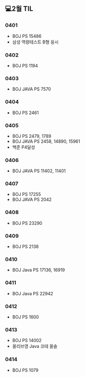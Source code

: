 ## 💻2월 TIL

### 0401
* BOJ PS 15486
* 삼성 역량테스트 B형 응시

### 0402
* BOJ PS 1194

### 0403
* BOJ JAVA PS 7570

### 0404
* BOJ PS 2461

### 0405
* BOJ PS 2479, 1789
* BOJ JAVA PS 2458, 14890, 15961
* 백준 P4달성

### 0406
* BOJ JAVA PS 11402, 11401

### 0407
* BOJ PS 17255
* BOJ JAVA PS 2042

### 0408
* BOJ PS 23290

### 0409
* BOJ PS 2138 

### 0410
* BOJ Java PS 17136, 16919

### 0411
* BOJ Java PS 22942

### 0412
* BOJ PS 1600

### 0413
* BOJ PS 14002
* 올리브영 Java 코테 올솔

### 0414
* BOJ PS 1079